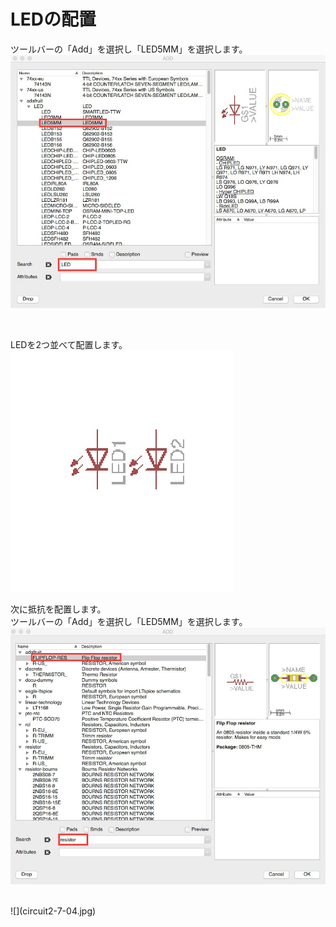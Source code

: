 # LEDの配置

ツールバーの「Add」を選択し「LED5MM」を選択します。
<br>
![](circuit2-7-01.jpg)

<br>

LEDを2つ並べて配置します。
<br>
![](circuit2-7-02.jpg)

次に抵抗を配置します。
<br>
ツールバーの「Add」を選択し「LED5MM」を選択します。
<br>
![](circuit2-7-03.jpg)


<br>
![](circuit2-7-04.jpg)